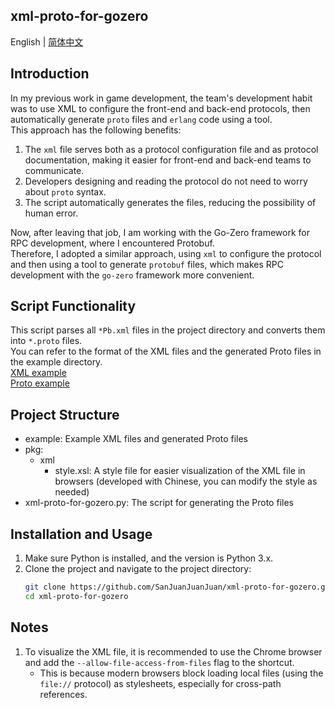 ## xml-proto-for-gozero
English | [简体中文](README.md)

## Introduction
In my previous work in game development, the team's development habit was to use XML to configure the front-end and back-end protocols, then automatically generate `proto` files and `erlang` code using a tool.  
This approach has the following benefits:
1. The `xml` file serves both as a protocol configuration file and as protocol documentation, making it easier for front-end and back-end teams to communicate.
2. Developers designing and reading the protocol do not need to worry about `proto` syntax.
3. The script automatically generates the files, reducing the possibility of human error.

Now, after leaving that job, I am working with the Go-Zero framework for RPC development, where I encountered Protobuf.  
Therefore, I adopted a similar approach, using `xml` to configure the protocol and then using a tool to generate `protobuf` files, which makes RPC development with the `go-zero` framework more convenient.

## Script Functionality
This script parses all `*Pb.xml` files in the project directory and converts them into `*.proto` files.  
You can refer to the format of the XML files and the generated Proto files in the example directory.  
[XML example](example/recommendPb.xml)  
[Proto example](example/recommend.proto)

## Project Structure
- example: Example XML files and generated Proto files
- pkg:
    - xml
        - style.xsl: A style file for easier visualization of the XML file in browsers (developed with Chinese, you can modify the style as needed)
- xml-proto-for-gozero.py: The script for generating the Proto files

## Installation and Usage
1. Make sure Python is installed, and the version is Python 3.x.
2. Clone the project and navigate to the project directory:
   ```bash
   git clone https://github.com/SanJuanJuanJuan/xml-proto-for-gozero.git
   cd xml-proto-for-gozero

## Notes
1. To visualize the XML file, it is recommended to use the Chrome browser and add the `--allow-file-access-from-files` flag to the shortcut.
    - This is because modern browsers block loading local files (using the `file://` protocol) as stylesheets, especially for cross-path references.
